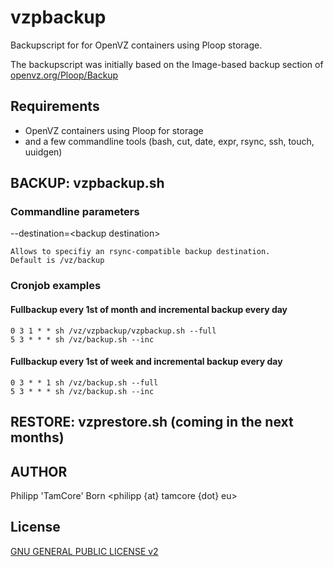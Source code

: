 # vzpbackup

Backupscript for for OpenVZ containers using Ploop storage.

The backupscript was initially based on the Image-based backup section of [openvz.org/Ploop/Backup](http://openvz.org/Ploop/Backup)

## Requirements

* OpenVZ containers using Ploop for storage
* and a few commandline tools (bash, cut, date, expr, rsync, ssh, touch, uuidgen)

## BACKUP: vzpbackup.sh

### Commandline parameters

--destination=\<backup destination\>

	Allows to specifiy an rsync-compatible backup destination.
	Default is /vz/backup

### Cronjob examples
#### Fullbackup every 1st of month and incremental backup every day
```
0 3 1 * * sh /vz/vzpbackup/vzpbackup.sh --full
5 3 * * * sh /vz/backup.sh --inc
```
#### Fullbackup every 1st of week and incremental backup every day
```
0 3 * * 1 sh /vz/backup.sh --full
5 3 * * * sh /vz/backup.sh --inc
```


## RESTORE: vzprestore.sh (coming in the next months)

## AUTHOR
Philipp 'TamCore' Born <philipp {at} tamcore {dot} eu>

## License
[GNU GENERAL PUBLIC LICENSE v2](LICENSE)